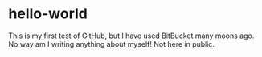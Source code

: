 # hello-world
This is my first test of GitHub, but I have used BitBucket many moons ago.
No way am I writing anything about myself!  Not here in public.


